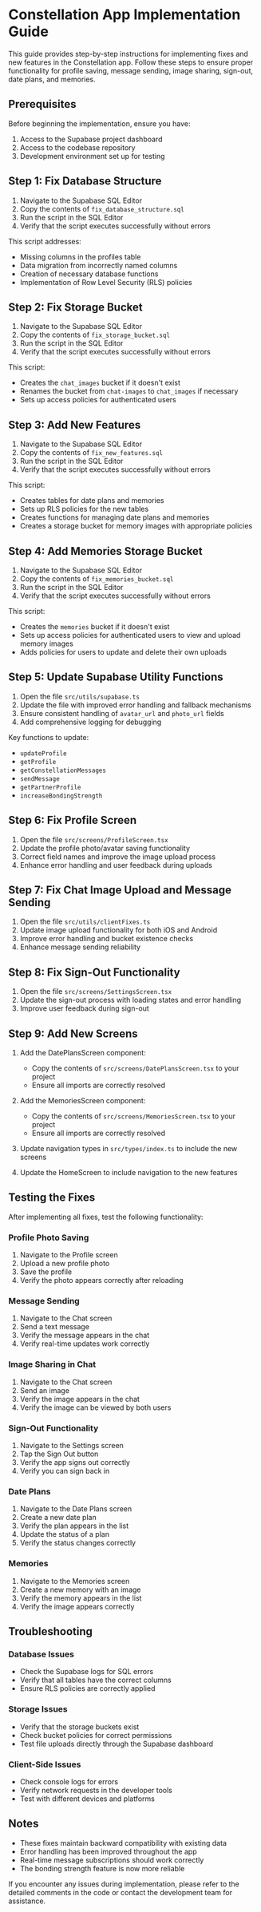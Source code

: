 # Constellation App Implementation Guide

This guide provides step-by-step instructions for implementing fixes and new features in the Constellation app. Follow these steps to ensure proper functionality for profile saving, message sending, image sharing, sign-out, date plans, and memories.

## Prerequisites

Before beginning the implementation, ensure you have:

1. Access to the Supabase project dashboard
2. Access to the codebase repository
3. Development environment set up for testing

## Step 1: Fix Database Structure

1. Navigate to the Supabase SQL Editor
2. Copy the contents of `fix_database_structure.sql`
3. Run the script in the SQL Editor
4. Verify that the script executes successfully without errors

This script addresses:
- Missing columns in the profiles table
- Data migration from incorrectly named columns
- Creation of necessary database functions
- Implementation of Row Level Security (RLS) policies

## Step 2: Fix Storage Bucket

1. Navigate to the Supabase SQL Editor
2. Copy the contents of `fix_storage_bucket.sql`
3. Run the script in the SQL Editor
4. Verify that the script executes successfully without errors

This script:
- Creates the `chat_images` bucket if it doesn't exist
- Renames the bucket from `chat-images` to `chat_images` if necessary
- Sets up access policies for authenticated users

## Step 3: Add New Features

1. Navigate to the Supabase SQL Editor
2. Copy the contents of `fix_new_features.sql`
3. Run the script in the SQL Editor
4. Verify that the script executes successfully without errors

This script:
- Creates tables for date plans and memories
- Sets up RLS policies for the new tables
- Creates functions for managing date plans and memories
- Creates a storage bucket for memory images with appropriate policies

## Step 4: Add Memories Storage Bucket

1. Navigate to the Supabase SQL Editor
2. Copy the contents of `fix_memories_bucket.sql`
3. Run the script in the SQL Editor
4. Verify that the script executes successfully without errors

This script:
- Creates the `memories` bucket if it doesn't exist
- Sets up access policies for authenticated users to view and upload memory images
- Adds policies for users to update and delete their own uploads

## Step 5: Update Supabase Utility Functions

1. Open the file `src/utils/supabase.ts`
2. Update the file with improved error handling and fallback mechanisms
3. Ensure consistent handling of `avatar_url` and `photo_url` fields
4. Add comprehensive logging for debugging

Key functions to update:
- `updateProfile`
- `getProfile`
- `getConstellationMessages`
- `sendMessage`
- `getPartnerProfile`
- `increaseBondingStrength`

## Step 6: Fix Profile Screen

1. Open the file `src/screens/ProfileScreen.tsx`
2. Update the profile photo/avatar saving functionality
3. Correct field names and improve the image upload process
4. Enhance error handling and user feedback during uploads

## Step 7: Fix Chat Image Upload and Message Sending

1. Open the file `src/utils/clientFixes.ts`
2. Update image upload functionality for both iOS and Android
3. Improve error handling and bucket existence checks
4. Enhance message sending reliability

## Step 8: Fix Sign-Out Functionality

1. Open the file `src/screens/SettingsScreen.tsx`
2. Update the sign-out process with loading states and error handling
3. Improve user feedback during sign-out

## Step 9: Add New Screens

1. Add the DatePlansScreen component:
   - Copy the contents of `src/screens/DatePlansScreen.tsx` to your project
   - Ensure all imports are correctly resolved

2. Add the MemoriesScreen component:
   - Copy the contents of `src/screens/MemoriesScreen.tsx` to your project
   - Ensure all imports are correctly resolved

3. Update navigation types in `src/types/index.ts` to include the new screens

4. Update the HomeScreen to include navigation to the new features

## Testing the Fixes

After implementing all fixes, test the following functionality:

### Profile Photo Saving
1. Navigate to the Profile screen
2. Upload a new profile photo
3. Save the profile
4. Verify the photo appears correctly after reloading

### Message Sending
1. Navigate to the Chat screen
2. Send a text message
3. Verify the message appears in the chat
4. Verify real-time updates work correctly

### Image Sharing in Chat
1. Navigate to the Chat screen
2. Send an image
3. Verify the image appears in the chat
4. Verify the image can be viewed by both users

### Sign-Out Functionality
1. Navigate to the Settings screen
2. Tap the Sign Out button
3. Verify the app signs out correctly
4. Verify you can sign back in

### Date Plans
1. Navigate to the Date Plans screen
2. Create a new date plan
3. Verify the plan appears in the list
4. Update the status of a plan
5. Verify the status changes correctly

### Memories
1. Navigate to the Memories screen
2. Create a new memory with an image
3. Verify the memory appears in the list
4. Verify the image appears correctly

## Troubleshooting

### Database Issues
- Check the Supabase logs for SQL errors
- Verify that all tables have the correct columns
- Ensure RLS policies are correctly applied

### Storage Issues
- Verify that the storage buckets exist
- Check bucket policies for correct permissions
- Test file uploads directly through the Supabase dashboard

### Client-Side Issues
- Check console logs for errors
- Verify network requests in the developer tools
- Test with different devices and platforms

## Notes

- These fixes maintain backward compatibility with existing data
- Error handling has been improved throughout the app
- Real-time message subscriptions should work correctly
- The bonding strength feature is now more reliable

If you encounter any issues during implementation, please refer to the detailed comments in the code or contact the development team for assistance. 